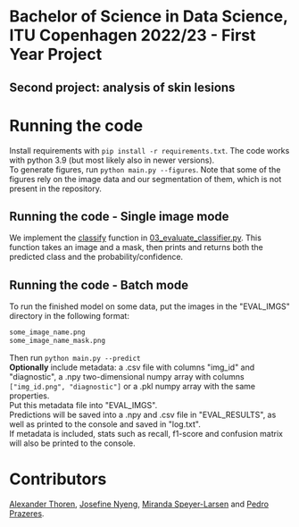 # Bachelor of Science in Data Science, ITU Copenhagen 2022/23 - First Year Project
## Second project: analysis of skin lesions  
  
# Running the code
Install requirements with `pip install -r requirements.txt`. The code works with python 3.9 (but most likely also in newer versions).  
To generate figures, run `python main.py --figures`. Note that some of the figures rely on the image data and our segmentation of them, which is not present in the repository.  
## Running the code - Single image mode  
We implement the [classify](https://github.com/vcheplygina/fyp2023/blob/0c12126ef8013e4f95e9cec99ec0007d5a55d974/03_evaluate_classifier.py#LL11C25-L11C25) function in [03_evaluate_classifier.py](./03_evaluate_classifier.py#L19). This function takes an image and a mask, then prints and returns both the predicted class and the probability/confidence.
## Running the code - Batch mode  
To run the finished model on some data, put the images in the "EVAL_IMGS" directory in the following format:
```bash
some_image_name.png
some_image_name_mask.png
```
Then run `python main.py --predict`  
**Optionally** include metadata: a .csv file with columns "img_id" and "diagnostic", a .npy two-dimensional numpy array with columns `["img_id.png", "diagnostic"]` or a .pkl numpy array with the same properties.  
Put this metadata file into "EVAL_IMGS".  
Predictions will be saved into a .npy and .csv file in "EVAL_RESULTS", as well as printed to the console and saved in "log.txt".  
If metadata is included, stats such as recall, f1-score and confusion matrix will also be printed to the console.

# Contributors  
[Alexander Thoren](https://github.com/TheColorman), [Josefine Nyeng](https://github.com/josefinenyeng), [Miranda Speyer-Larsen](https://github.com/mluonium) and [Pedro Prazeres](https://github.com/Pheadar).   
